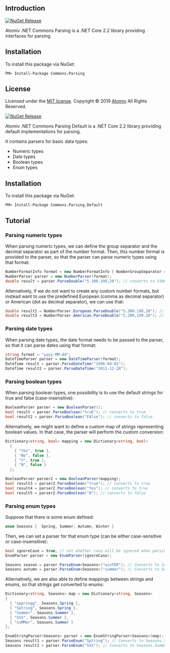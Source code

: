 ## Introduction

[![NuGet Release](https://img.shields.io/nuget/v/Commons.Parsing.svg)](https://www.nuget.org/packages/Commons.Parsing)

Atomiv .NET Commons Parsing is a .NET Core 2.2 library providing interfaces for parsing.

## Installation

To install this package via NuGet:

```
PM> Install-Package Commons.Parsing
```

## License

Licensed under the [MIT license](http://opensource.org/licenses/mit-license.php). Copyright © 2019 [Atomiv](https://www.Atomiv.com/) All Rights Reserved. 














[![NuGet Release](https://img.shields.io/nuget/v/Commons.Parsing.Default.svg)](https://www.nuget.org/packages/Commons.Parsing.Default)

Atomiv .NET Commons Parsing Default is a .NET Core 2.2 library providing default implementations for parsing.

It contains parsers for basic data types:
* Numeric types
* Date types
* Boolean types
* Enum types

## Installation

To install this package via NuGet:

```
PM> Install-Package Commons.Parsing.Default
```

## Tutorial

### Parsing numeric types

When parsing numeric types, we can define the group separator and the decimal separator as part of the number format. Then, this number format is provided to the parser, so that the parser can parse numeric types using that format:

```cs
NumberFormatInfo format = new NumberFormatInfo { NumberGroupSeparator = ".", NumberDecimalSeparator = "," };
NumberParser parser = new NumberParser(format);
double result = parser.ParseDouble("5.300.199,20"); // converts to 5300199.20
```

Alternatively, if we do not want to create any custom number formats, but instead want to use the predefined European (comma as decimal separator) or American (dot as decimal separator), we can use that:

```cs
double result2 = NumberParser.European.ParseDouble("5.300.199,20"); // converts to 5300199.20
double result3 = NumberParser.American.ParseDouble("5,300,199.20"); // converts to 5300199.20
```

### Parsing date types

When parsing date types, the date format needs to be passed to the parser, so that it can parse dates using that format:

```cs
string format = "yyyy-MM-dd";
DateTimeParser parser = new DateTimeParser(format);
DateTime result = parser.ParseDateTime("1996-04-01");
DateTime result2 = parser.ParseDateTime("2011-12-28");
```

### Parsing boolean types

When parsing boolean types, one possibility is to use the default strings for true and false (case-insensitive):

```cs
BooleanParser parser = new BooleanParser();
bool result = parser.ParseBoolean("truE"); // converts to true
bool result2 = parser.ParseBoolean("FAlse"); // converts to false
```

Alternatively, we might want to define a custom map of strings representing boolean values. In that case, the parser will perform the custom conversion:

```cs
Dictionary<string, bool> mapping = new Dictionary<string, bool>
  {
    { "Yes", true },
    { "No", false },
    { "Y", true },
    { "N", false }
  };

BooleanParser parser2 = new BooleanParser(mapping);
bool result3 = parser2.ParseBoolean("true"); // converts to true
bool result4 = parser2.ParseBoolean("Yes"); // converts to true
bool result5 = parser2.ParseBoolean("N"); // converts to false
```

### Parsing enum types

Suppose that there is some enum defined:
```cs
enum Seasons {  Spring, Summer, Autumn, Winter }
```

Then, we can set a parser for that enum type (can be either case-sensitive or case-insensitive):

```cs
bool ignoreCase = true; // set whether case will be ignored when parsing enum
EnumParser parser = new EnumParser(ignoreCase);

Seasons season = parser.ParseEnum<Seasons>("winTER"); // Converts to Seasons.Winter
Seasons autumn = parser.ParseEnum<Seasons>("summer"); // Converts to Seasons.Summer
```

Alternatively, we are also able to define mappings between strings and enums, so that strings get converted to enums:

```cs
Dictionary<string, Seasons> map = new Dictionary<string, Seasons>
{
  { "sppringg", Seasons.Spring },
  { "Sptring", Seasons.Spring },
  { "Summer", Seasons.Summer },
  { "SSS", Seasons.Summer },
  { "suMMer", Seasons.Summer }
};

EnumStringParser<Seasons> parser = new EnumStringParser<Seasons>(map);
Seasons result1 = parser.ParseEnum("Sptring"); // Converts to Seasons.Spring
Seasons result2 = parser.ParseEnum("SSS"); // Converts to Seasons.Summer
```